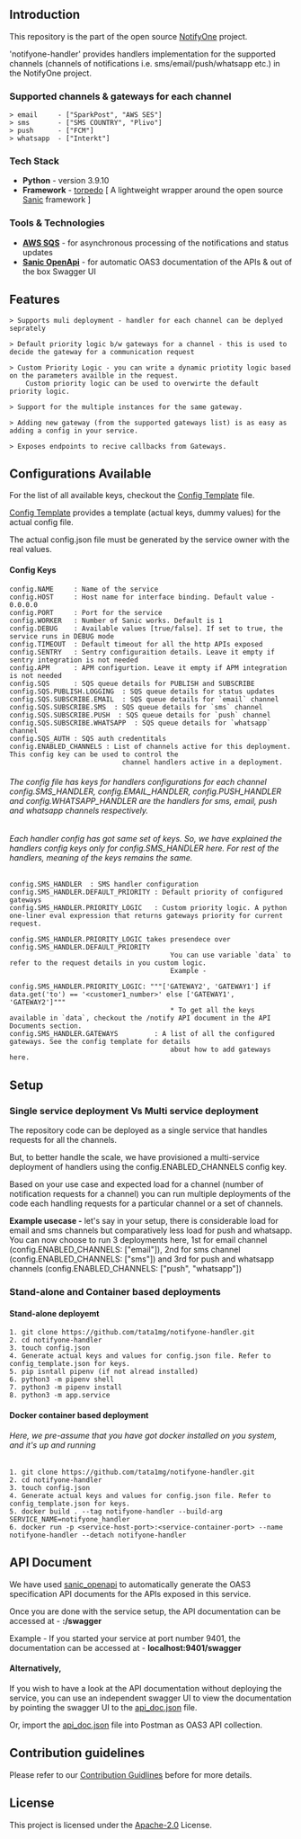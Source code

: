 ## Introduction
This repository is the part of the open source [NotifyOne](https://github.com/tata1mg/notifyone) project.

'notifyone-handler' provides handlers implementation for the supported channels (channels of notifications i.e. 
sms/email/push/whatsapp etc.) in the NotifyOne project.

### Supported channels & gateways for each channel
    > email     - ["SparkPost", "AWS SES"]
    > sms       - ["SMS COUNTRY", "Plivo"]
    > push      - ["FCM"]
    > whatsapp  - ["Interkt"]

### Tech Stack 
* **Python** - version 3.9.10
* **Framework** - [torpedo](https://github.com/tata1mg/torpedo) [ A lightweight wrapper around the open source [Sanic](https://sanic.dev/en/) framework ]

### Tools & Technologies

* **[AWS SQS](https://aws.amazon.com/sqs/)** - for asynchronous processing of the notifications and status updates
* **[Sanic OpenApi](https://github.com/sanic-org/sanic-openapi)** - for automatic OAS3 documentation of the APIs & out of the box Swagger UI

## Features
    > Supports muli deployment - handler for each channel can be deplyed seprately
    
    > Default priority logic b/w gateways for a channel - this is used to decide the gateway for a communication request
    
    > Custom Priority Logic - you can write a dynamic priotity logic based on the parameters availble in the request.  
        Custom priority logic can be used to overwirte the default priority logic.
    
    > Support for the multiple instances for the same gateway.
    
    > Adding new gateway (from the supported gateways list) is as easy as adding a config in your service.

    > Exposes endpoints to recive callbacks from Gateways.

## Configurations Available
For the list of all available keys, checkout the [Config Template](https://github.com/tata1mg/notifyone-handler/blob/master/config_template.json) file.

[Config Template](https://github.com/tata1mg/notifyone-handler/blob/master/config_template.json) provides a template (actual keys, dummy values) for the actual config file.

The actual config.json file must be generated by the service owner with the real values. 

#### Config Keys
    config.NAME     : Name of the service
    config.HOST     : Host name for interface binding. Default value - 0.0.0.0
    config.PORT     : Port for the service
    config.WORKER   : Number of Sanic works. Default is 1
    config.DEBUG    : Available values [true/false]. If set to true, the service runs in DEBUG mode
    config.TIMEOUT  : Default timeout for all the http APIs exposed
    config.SENTRY   : Sentry configuraition details. Leave it empty if sentry integration is not needed
    config.APM      : APM configurtion. Leave it empty if APM integration is not needed
    config.SQS      : SQS queue details for PUBLISH and SUBSCRIBE
    config.SQS.PUBLISH.LOGGING  : SQS queue details for status updates
    config.SQS.SUBSCRIBE.EMAIL  : SQS queue details for `email` channel
    config.SQS.SUBSCRIBE.SMS  : SQS queue details for `sms` channel
    config.SQS.SUBSCRIBE.PUSH  : SQS queue details for `push` channel
    config.SQS.SUBSCRIBE.WHATSAPP  : SQS queue details for `whatsapp` channel
    config.SQS_AUTH : SQS auth credentitals
    config.ENABLED_CHANNELS : List of channels active for this deployment. This config key can be used to control the 
                                channel handlers active in a deployment.  
###### The config file has keys for handlers configurations for each channel config.SMS_HANDLER, config.EMAIL_HANDLER, config.PUSH_HANDLER and config.WHATSAPP_HANDLER are the handlers for sms, email, push and whatsapp channels respectively. 
###### Each handler config has got same set of keys. So, we have explained the handlers config keys only for config.SMS_HANDLER here. For rest of the handlers, meaning of the keys remains the same.   
    config.SMS_HANDLER  : SMS handler configuration
    config.SMS_HANDLER.DEFAULT_PRIORITY : Default priority of configured gateways
    config.SMS_HANDLER.PRIORITY_LOGIC   : Custom priority logic. A python one-liner eval expression that returns gateways priority for current request.
                                            config.SMS_HANDLER.PRIORITY_LOGIC takes presendece over config.SMS_HANDLER.DEFAULT_PRIORITY
                                            You can use variable `data` to refer to the request details in you custom logic. 
                                            Example - 
                                            config.SMS_HANDLER.PRIORITY_LOGIC: """['GATEWAY2', 'GATEWAY1'] if data.get('to') == '<customer1_number>' else ['GATEWAY1', 'GATEWAY2']"""
                                            * To get all the keys available in `data`, checkout the /notify API document in the API Documents section.
    config.SMS_HANDLER.GATEWAYS         : A list of all the configured gateways. See the config template for details 
                                            about how to add gateways here. 


## Setup
### Single service deployment Vs Multi service deployment
The repository code can be deployed as a single service that handles requests for all the channels.

But, to better handle the scale, we have provisioned a multi-service deployment of handlers using the config.ENABLED_CHANNELS config key. 

Based on your use case and expected load for a channel (number of notification requests for a channel) you can run multiple deployments of the code each handling requests for a particular channel or a set of channels.

**Example usecase -** let's say in your setup, there is considerable load for email and sms channels but comparatively less load for push and whatsapp. You can now choose to run 3 deployments here, 
1st for email channel (config.ENABLED_CHANNELS: ["email"]), 2nd for sms channel (config.ENABLED_CHANNELS: ["sms"]) and 3rd for push and whatsapp channels (config.ENABLED_CHANNELS: ["push", "whatsapp"])

### Stand-alone and Container based deployments
#### Stand-alone deployemt
    1. git clone https://github.com/tata1mg/notifyone-handler.git
    2. cd notifyone-handler
    3. touch config.json
    4. Generate actual keys and values for config.json file. Refer to config_template.json for keys.
    5. pip isntall pipenv (if not alread installed)
    6. python3 -m pipenv shell
    7. python3 -m pipenv install
    8. python3 -m app.service
#### Docker container based deployment
###### Here, we pre-assume that you have got docker installed on you system, and it's up and running
    1. git clone https://github.com/tata1mg/notifyone-handler.git
    2. cd notifyone-handler
    3. touch config.json
    4. Generate actual keys and values for config.json file. Refer to config_template.json for keys.
    5. docker build . --tag notifyone-handler --build-arg SERVICE_NAME=notifyone_handler
    6. docker run -p <service-host-port>:<service-container-port> --name notifyone-handler --detach notifyone-handler

## API Document
We have used [sanic_openapi](https://github.com/sanic-org/sanic-openapi) to automatically generate the OAS3 specification API documents for the APIs exposed in this service.

Once you are done with the service setup, the API documentation can be accessed at - **<service-host>:<service-port>/swagger**

Example - If you started your service at port number 9401, the documentation can be accessed at - **localhost:9401/swagger**

#### **Alternatively,**
If you wish to have a look at the API documentation without deploying the service, you can use an independent swagger UI to view the documentation by pointing the swagger UI to the [api_doc.json](https://raw.githubusercontent.com/tata1mg/notifyone-handler/master/api_doc.json) file.

Or, import the [api_doc.json](https://raw.githubusercontent.com/tata1mg/notifyone-handler/master/api_doc.json) file into Postman as OAS3 API collection.



## Contribution guidelines
Please refer to our [Contribution Guidlines](https://github.com/tata1mg/notifyone-handler/blob/master/CONTRIBUTING.md) before for more details.

## License
This project is licensed under the
[Apache-2.0](https://github.com/tata1mg/notifyone-handler/blob/master/LICENSE) License.